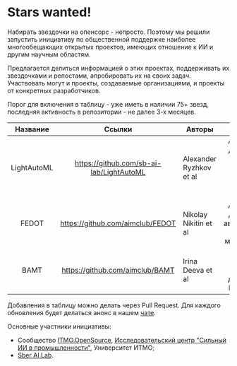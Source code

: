 # Stars wanted!

Набирать звездочки на опенсорс - непросто.
Поэтому мы решили запустить инициативу по общественной поддержке наиболее многообещающих открытых проектов,
имеющих отношение к ИИ и другим научным областям.

Предлагается делиться информацией о этих проектах, поддерживать их звездочками и репостами, апробировать их на своих
задач.
Участвовать могут и проекты, создаваемые организациями, и проекты от конкретных разработчиков.

Порог для включения в таблицу - уже иметь в наличии 75+ звезд, последняя активность в репозитории - не далее 3-х
месяцев.

|  Название   |                  Ссылки                  | Авторы                  |                                              Описание                                              |                                                                                 Stars                                                                                 |
|:-----------:|:----------------------------------------:|-------------------------|:--------------------------------------------------------------------------------------------------:|:---------------------------------------------------------------------------------------------------------------------------------------------------------------------:|
| LightAutoML | https://github.com/sb-ai-lab/LightAutoML | Alexander Ryzhkov et al | AutoML фреймворк для решения задач бинарной классификации, многоклассовой классификации и регресии | <img src="https://img.shields.io/github/stars/sb-ai-lab/LightAutoML?style=for-the-badge&logoColor=black&logoSize=auto&label=%20&color=white" width="240" height="60"> |
|    FEDOT    |     https://github.com/aimclub/FEDOT     | Nikolay Nikitin et al   |     AutoML фреймворк для решения задач автоматизированного моделирования и машинного обучения      |     <img src="https://img.shields.io/github/stars/aimclub/FEDOT?style=for-the-badge&logoColor=black&logoSize=auto&label=%20&color=white" width="240" height="60">     |
|    BAMT     |     https://github.com/aimclub/BAMT      | Irina Deeva et al       |              Фреймворк для анализа и моделирования данных с помощью Байесовских сетей              |     <img src="https://img.shields.io/github/stars/aimclub/BAMT?style=for-the-badge&logoColor=black&logoSize=auto&label=%20&color=white" width="240" height="60">      |

Добавления в таблицу можно делать через Pull Request. Для каждого обновления будет делаться анонс в
нашем [чате](https://t.me/itmo_opensource).

Основные участники инициативы:

- Сообщество [ITMO.OpenSource](https://ods.ai/hubs/opensource_itmo), [Исследовательский центр "Сильный ИИ в промышленности"](https://aim.club/),
Университет ИТМО;
- [Sber AI Lab](https://sberlabs.com/laboratories/sber-ai-lab).
